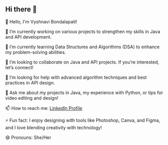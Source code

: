 ## Hi there 👋
👋 Hello, I'm Vyshnavi Bondalapati!

🔭 I’m currently working on various projects to strengthen my skills in Java and API development.

🌱 I’m currently learning Data Structures and Algorithms (DSA) to enhance my problem-solving abilities.

👯 I’m looking to collaborate on Java and API projects. If you’re interested, let’s connect!

🤔 I’m looking for help with advanced algorithm techniques and best practices in API design.

💬 Ask me about my projects in Java, my experience with Python, or tips for video editing and design!

📫 How to reach me: [LinkedIn Profile](https://www.linkedin.com/in/vyshnavibondalapati)

⚡ Fun fact: I enjoy designing with tools like Photoshop, Canva, and Figma, and I love blending creativity with technology!

😄 Pronouns: She/Her
<!--
**Vyshnavi1322/Vyshnavi1322** is a ✨ _special_ ✨ repository because its `README.md` (this file) appears on your GitHub profile.
# 👋 Hello, I'm Vyshnavi Bondalapati!

🔭 I’m currently working on various projects to strengthen my skills in Java and API development.

🌱 I’m currently learning Data Structures and Algorithms (DSA) to enhance my problem-solving abilities.

👯 I’m looking to collaborate on Java and API projects. If you’re interested, let’s connect!

🤔 I’m looking for help with advanced algorithm techniques and best practices in API design.

💬 Ask me about my projects in Java, my experience with Python, or tips for video editing and design!

📫 How to reach me: [LinkedIn Profile](https://www.linkedin.com/in/vyshnavibondalapati)

⚡ Fun fact: I enjoy designing with tools like Photoshop, Canva, and Figma, and I love blending creativity with technology!

😄 Pronouns: She/Her

## GSSOC(24) Badges 🪶
<div style='display:flex; align-items:center; gap: 10px;' align='center'><a href="https://gssoc.girlscript.tech/leaderboard">
<img src="https://raw.githubusercontent.com/GSSoC24/Postman-Challenge/main/docs/assets/Postman%20White.png" width="100px" height="100px" />
  <img src="https://raw.githubusercontent.com/GSSoC24/Postman-Challenge/main/docs/assets/1.png" width="100px" height="100px" />
  <img src="https://raw.githubusercontent.com/GSSoC24/Postman-Challenge/main/docs/assets/2.png" width="100px" height="100px" />
  <img src="https://raw.githubusercontent.com/GSSoC24/Postman-Challenge/main/docs/assets/3.png" width="100px" height="100px" />
  <img src="https://raw.githubusercontent.com/GSSoC24/Postman-Challenge/main/docs/assets/4.png" width="100px" height="100px" />
  <img src="https://raw.githubusercontent.com/GSSoC24/Postman-Challenge/main/docs/assets/5.png" width="100px" height="100px" />
  </a>
</div>



